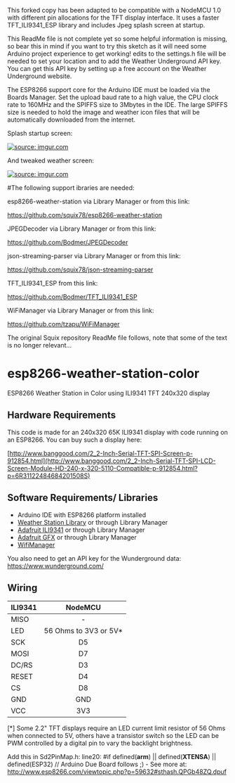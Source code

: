 This forked copy has been adapted to be compatible with a NodeMCU 1.0 with different pin allocations for the TFT display interface. It uses a faster TFT_ILI9341_ESP library and includes Jpeg splash screen at startup.

This ReadMe file is not complete yet so some helpful information is missing, so bear this in mind if you want to try this sketch as it will need some Arduino project experience to get working!  edits to the settings.h file will be needed to set your location and to add the Weather Underground API key. You can get this API key by setting up a free account on the Weather Underground website.

The ESP8266 support core for the Arduino IDE must be loaded via the Boards Manager. Set the upload baud rate to a high value, the CPU clock rate to 160MHz and the SPIFFS size to 3Mbytes in the IDE. The large SPIFFS size is needed to hold the image and weather icon files that will be automatically downloaded from the internet.

Splash startup screen:

<a href="http://imgur.com/vwvLz1T"><img src="http://i.imgur.com/vwvLz1T.png" title="source: imgur.com" /></a>

And tweaked weather screen:

<a href="http://imgur.com/xS7fWyw"><img src="http://i.imgur.com/xS7fWyw.png" title="source: imgur.com" /></a>

#The following support ibraries are needed:

esp8266-weather-station via Library Manager or from this link:

https://github.com/squix78/esp8266-weather-station

JPEGDecoder via Library Manager or from this link:

https://github.com/Bodmer/JPEGDecoder

json-streaming-parser via Library Manager or from this link:

https://github.com/squix78/json-streaming-parser

TFT_ILI9341_ESP from this link:

https://github.com/Bodmer/TFT_ILI9341_ESP

WiFiManager via Library Manager or from this link:

https://github.com/tzapu/WiFiManager






The original Squix repository ReadMe file follows, note that some of the text is no longer relevant...

# esp8266-weather-station-color

ESP8266 Weather Station in Color using ILI9341 TFT 240x320 display

## Hardware Requirements

This code is made for an 240x320 65K ILI9341 display with code running on an ESP8266.
You can buy such a display here: 

[http://www.banggood.com/2_2-Inch-Serial-TFT-SPI-Screen-p-912854.html](http://www.banggood.com/2_2-Inch-Serial-TFT-SPI-LCD-Screen-Module-HD-240-x-320-5110-Compatible-p-912854.html?p=6R31122484684201508S)

## Software Requirements/ Libraries

* Arduino IDE with ESP8266 platform installed
* [Weather Station Library](https://github.com/squix78/esp8266-weather-station) or through Library Manager
* [Adafruit ILI9341](https://github.com/adafruit/Adafruit_ILI9341) or through Library Manager
* [Adafruit GFX](https://github.com/adafruit/Adafruit-GFX-Library) or through Library Manager
* [WifiManager](https://github.com/tzapu/WiFiManager)

You also need to get an API key for the Wunderground data: https://www.wunderground.com/

## Wiring

| ILI9341       | NodeMCU      |
| ------------- |:-------------:| 
| MISO          | -             | 
| LED           | 56 Ohms to 3V3 or 5V*           | 
| SCK           | D5            | 
| MOSI          | D7            |
| DC/RS         | D3            |
| RESET         | D4           |
| CS            | D8            |
| GND           | GND           |
| VCC           | 3V3           |

[*] Some 2.2" TFT displays require an LED current limit resistor of 56 Ohms when connected to 5V, others have a transistor switch so the LED can be PWM controlled by a digital pin to vary the backlight brightness.


Add this in Sd2PinMap.h:
line20:
#if defined(__arm__) || defined(__XTENSA__) || defined(ESP32) // Arduino Due Board follows
;) - See more at: http://www.esp8266.com/viewtopic.php?p=59632#sthash.QPGb48ZQ.dpuf